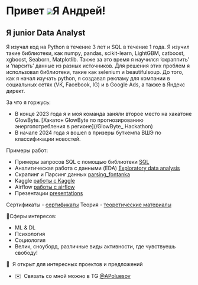 Привет ![](https://user-images.githubusercontent.com/18350557/176309783-0785949b-9127-417c-8b55-ab5a4333674e.gif)Я Андрей!
======================================================================================================================================

Я junior Data Analyst
-------------------------

Я изучал код на Python в течение 3 лет и SQL в течение 1 года. Я изучил такие библиотеки, как numpy, pandas, scikit-learn, LightGBM, catboost, xgboost, Seaborn, Matplotlib. Также за это время я научился ‘скраппить’ и ‘парсить’ данные из разных источников. Для решения этих проблем я использовал библиотеки, такие как selenium и beautifulsoup.
До того, как я начал изучать python, я создавал рекламу для компании в социальных сетях (VK, Facebook, IG) и в Google Ads, а также в Яндекс директ. 

За что я горжусь:

* В конце 2023 года я и моя команда заняли второе место на хакатоне GlowByte. [Хакатон GlowByte по прогнозированию энергопотребления в регионе](/GlowByte_ Hackathon)
* В начале 2024 года я вошел в призеры буткемпа ВШЭ по классификации новостей.

Примеры работ:
* Примеры запросов SQL c помощью библиотеки [SQL](/SQL)
* Аналитическая работа с данными (EDA) [Exploratory data analysis](/different_code_python/EDA.ipynb)
* Скрапинг и Парсинг данных [parsing_fontanka](kaggle/parsing-fontanka.ipynb)
* Kaggle [работы с Kaggle](/kaggle)
* Airflow [работы с airflow](/airflow)
* Презентации [presentations](/presentations)

Сертификаты - [сертификаты](/certificates)
Теория - [теоретические материалы](/theory)

🧠Сферы интересов:

* ML & DL
* Психология 
* Социология
* Велик, сноуборд, различные виды активности, где чувствуешь свободу!


🤝  Я открыт для интересных проектов и предложений 
* ✉️  Связать со мной можно в TG [@APoluesov](https://t.me/APoluesov)
